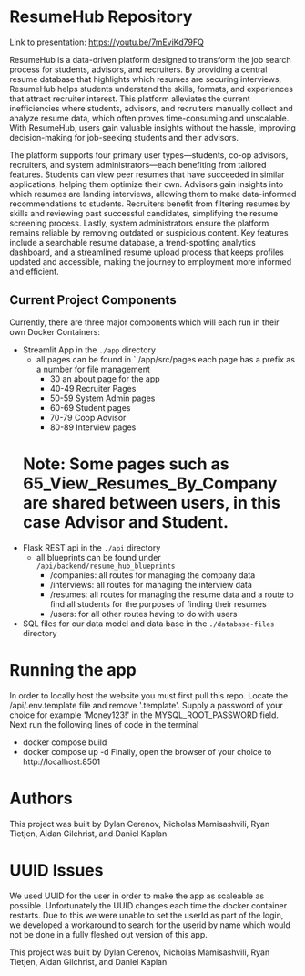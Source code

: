 # ResumeHub Repository

Link to presentation: https://youtu.be/7mEviKd79FQ

ResumeHub is a data-driven platform designed to transform the job search process for students, advisors, and recruiters. By providing a central resume database that highlights which resumes are securing interviews, ResumeHub helps students understand the skills, formats, and experiences that attract recruiter interest. This platform alleviates the current inefficiencies where students, advisors, and recruiters manually collect and analyze resume data, which often proves time-consuming and unscalable. With ResumeHub, users gain valuable insights without the hassle, improving decision-making for job-seeking students and their advisors.

The platform supports four primary user types—students, co-op advisors, recruiters, and system administrators—each benefiting from tailored features. Students can view peer resumes that have succeeded in similar applications, helping them optimize their own. Advisors gain insights into which resumes are landing interviews, allowing them to make data-informed recommendations to students. Recruiters benefit from filtering resumes by skills and reviewing past successful candidates, simplifying the resume screening process. Lastly, system administrators ensure the platform remains reliable by removing outdated or suspicious content. Key features include a searchable resume database, a trend-spotting analytics dashboard, and a streamlined resume upload process that keeps profiles updated and accessible, making the journey to employment more informed and efficient.

## Current Project Components

Currently, there are three major components which will each run in their own Docker Containers:

- Streamlit App in the `./app` directory
    - all pages can be found in `./app/src/pages each page has a prefix as a number for file management
        - 30 an about page for the app
        - 40-49 Recruiter Pages
        - 50-59 System Admin pages
        - 60-69 Student pages
        - 70-79 Coop Advisor
        - 80-89 Interview pages
    # Note: Some pages such as 65_View_Resumes_By_Company are shared between users, in this case Advisor and Student.  
- Flask REST api in the `./api` directory
    - all blueprints can be found under `/api/backend/resume_hub_blueprints`
        - /companies: all routes for managing the company data
        - /interviews: all routes for managing the interview data
        - /resumes: all routes for managing the resume data and a route to find all students for the purposes of finding their resumes
        - /users: for all other routes having to do with users
- SQL files for our data model and data base in the `./database-files` directory

# Running the app

In order to locally host the website you must first pull this repo. Locate the /api/.env.template file and remove '.template'. Supply a password of your choice for example 'Money123!' in the MYSQL_ROOT_PASSWORD field.
Next run the following lines of code in the terminal

- docker compose build
- docker compose up -d
  Finally, open the browser of your choice to http://localhost:8501

# Authors
This project was built by Dylan Cerenov, Nicholas Mamisashvili, Ryan Tietjen, Aidan Gilchrist, and Daniel Kaplan

# UUID Issues
We used UUID for the user in order to make the app as scaleable as possible. Unfortunately the UUID changes each time the docker container restarts. Due to this we were unable to set the userId as part of the login, we developed a workaround to search for the userid by name which would not be done in a fully fleshed out version of this app.
 

This project was built by Dylan Cerenov, Nicholas Mamisashvili, Ryan Tietjen, Aidan Gilchrist, and Daniel Kaplan
